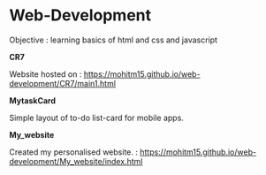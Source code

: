 # Web-Development
Objective : learning basics of html and css and javascript

**CR7** 

Website hosted on    :   https://mohitm15.github.io/web-development/CR7/main1.html

**MytaskCard**

Simple layout of to-do list-card for mobile apps.

**My_website**

Created my personalised website.   :
https://mohitm15.github.io/web-development/My_website/index.html

